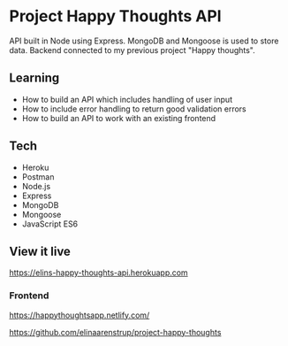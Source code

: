 # Project Happy Thoughts API

API built in Node using Express. MongoDB and Mongoose is used to store data. Backend connected to my previous project "Happy thoughts".

## Learning

- How to build an API which includes handling of user input
- How to include error handling to return good validation errors
- How to build an API to work with an existing frontend

## Tech

- Heroku
- Postman
- Node.js
- Express
- MongoDB
- Mongoose
- JavaScript ES6

## View it live

https://elins-happy-thoughts-api.herokuapp.com

### Frontend

https://happythoughtsapp.netlify.com/

https://github.com/elinaarenstrup/project-happy-thoughts
